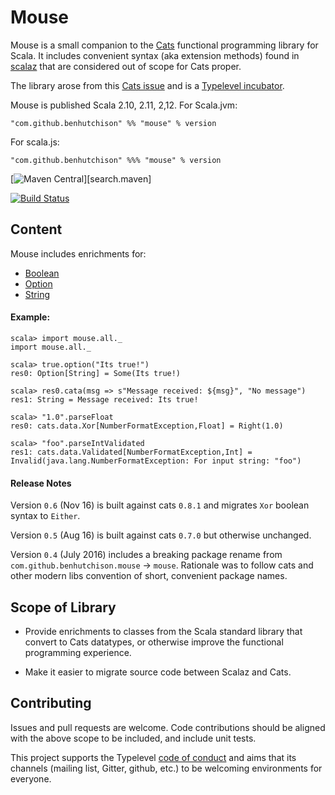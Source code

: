 # Mouse
Mouse is a small companion to the [Cats](https://github.com/typelevel/cats) functional programming library for Scala. It
includes convenient syntax (aka extension methods) found in [scalaz](https://github.com/scalaz/scalaz) that are considered out of scope for Cats proper.

The library arose from this [Cats issue](https://github.com/typelevel/cats/issues/791) and is a [Typelevel incubator](http://typelevel.org/projects/).

Mouse is published Scala 2.10, 2.11, 2,12. For Scala.jvm:

`"com.github.benhutchison" %% "mouse" % version`
 
For scala.js:

`"com.github.benhutchison" %%% "mouse" % version`

[![Maven Central](https://img.shields.io/maven-central/v/com.github.benhutchison/mouse_2.12.svg)][search.maven]


[![Build Status](https://travis-ci.org/benhutchison/mouse.svg?branch=master)](https://travis-ci.org/benhutchison/mouse)

## Content

Mouse includes enrichments for:

- [Boolean](./shared/src/main/scala/mouse/boolean.scala)
- [Option](./shared/src/main/scala/mouse/option.scala)
- [String](./shared/src/main/scala/mouse/string.scala)

#### Example:

```
scala> import mouse.all._
import mouse.all._

scala> true.option("Its true!")
res0: Option[String] = Some(Its true!)

scala> res0.cata(msg => s"Message received: ${msg}", "No message")
res1: String = Message received: Its true!

scala> "1.0".parseFloat
res0: cats.data.Xor[NumberFormatException,Float] = Right(1.0)

scala> "foo".parseIntValidated
res1: cats.data.Validated[NumberFormatException,Int] = Invalid(java.lang.NumberFormatException: For input string: "foo")
```

#### Release Notes

Version `0.6` (Nov 16) is built against cats `0.8.1` and migrates `Xor` boolean syntax to `Either`.

Version `0.5` (Aug 16) is built against cats `0.7.0` but otherwise unchanged.

Version `0.4` (July 2016) includes a breaking package rename from `com.github.benhutchison.mouse` -> `mouse`. Rationale was
to follow cats and other modern libs convention of short, convenient package names. 

## Scope of Library

- Provide enrichments to classes from the Scala standard library that convert to Cats datatypes, 
or otherwise improve the functional programming experience.

- Make it easier to migrate source code between Scalaz and Cats.

## Contributing

Issues and pull requests are welcome. Code contributions should be aligned with the above scope to be included, and include unit tests.

This project supports the Typelevel [code of conduct](http://typelevel.org/conduct.html) and aims that its channels 
(mailing list, Gitter, github, etc.) to be welcoming environments for everyone.
 

